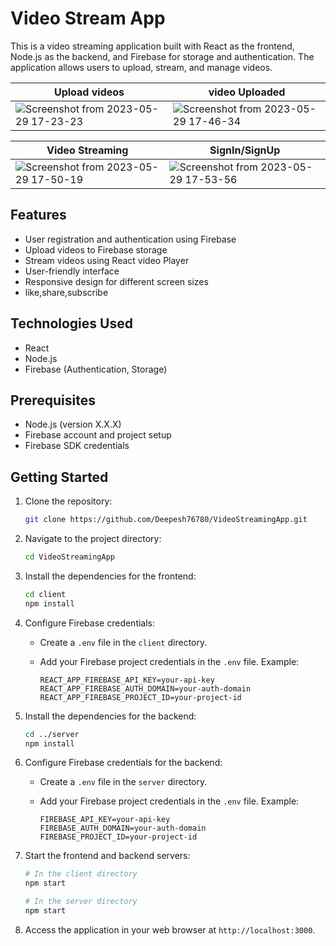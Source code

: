 # Video Stream App

This is a video streaming application built with React as the frontend, Node.js as the backend, and Firebase for storage and authentication. The application allows users to upload, stream, and manage videos.

| Upload videos | video Uploaded |
| ------- | ------- |
| ![Screenshot from 2023-05-29 17-23-23](https://github.com/Deepesh76780/VideoStreamingApp/assets/99245631/f3a072be-dfdd-47eb-844e-586aa29fe851) | ![Screenshot from 2023-05-29 17-46-34](https://github.com/Deepesh76780/VideoStreamingApp/assets/99245631/de193d7b-4245-465b-97d5-3e3aac24eeb1)

| Video Streaming | SignIn/SignUp |
| ------- | ------- |
| ![Screenshot from 2023-05-29 17-50-19](https://github.com/Deepesh76780/VideoStreamingApp/assets/99245631/7ba20b84-84a3-490a-bc4d-747d2fd3a561) | ![Screenshot from 2023-05-29 17-53-56](https://github.com/Deepesh76780/VideoStreamingApp/assets/99245631/42bfcd00-7d6e-472d-abfa-900ae43e022c)


## Features

- User registration and authentication using Firebase
- Upload videos to Firebase storage
- Stream videos using React video Player
- User-friendly interface
- Responsive design for different screen sizes
- like,share,subscribe

## Technologies Used

- React
- Node.js
- Firebase (Authentication, Storage)

## Prerequisites

- Node.js (version X.X.X)
- Firebase account and project setup
- Firebase SDK credentials

## Getting Started

1. Clone the repository:

   ```bash
   git clone https://github.com/Deepesh76780/VideoStreamingApp.git

2. Navigate to the project directory:

   ```bash
   cd VideoStreamingApp
   
3. Install the dependencies for the frontend:

   ```bash
   cd client
   npm install

4. Configure Firebase credentials:

   - Create a `.env` file in the `client` directory.
   - Add your Firebase project credentials in the `.env` file. Example:

     ```plaintext
     REACT_APP_FIREBASE_API_KEY=your-api-key
     REACT_APP_FIREBASE_AUTH_DOMAIN=your-auth-domain
     REACT_APP_FIREBASE_PROJECT_ID=your-project-id
     ```

5. Install the dependencies for the backend:

   ```bash
   cd ../server
   npm install
   
6. Configure Firebase credentials for the backend:

   - Create a `.env` file in the `server` directory.
   - Add your Firebase project credentials in the `.env` file. Example:

     ```plaintext
     FIREBASE_API_KEY=your-api-key
     FIREBASE_AUTH_DOMAIN=your-auth-domain
     FIREBASE_PROJECT_ID=your-project-id
     ```

7. Start the frontend and backend servers:

   ```bash
   # In the client directory
   npm start

   # In the server directory
   npm start
   
8. Access the application in your web browser at `http://localhost:3000`.

    
  
 
